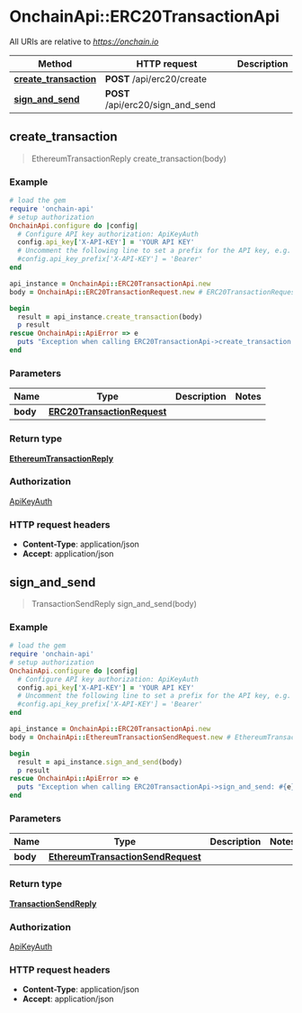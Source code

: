 # OnchainApi::ERC20TransactionApi

All URIs are relative to *https://onchain.io*

Method | HTTP request | Description
------------- | ------------- | -------------
[**create_transaction**](ERC20TransactionApi.md#create_transaction) | **POST** /api/erc20/create | 
[**sign_and_send**](ERC20TransactionApi.md#sign_and_send) | **POST** /api/erc20/sign_and_send | 



## create_transaction

> EthereumTransactionReply create_transaction(body)



### Example

```ruby
# load the gem
require 'onchain-api'
# setup authorization
OnchainApi.configure do |config|
  # Configure API key authorization: ApiKeyAuth
  config.api_key['X-API-KEY'] = 'YOUR API KEY'
  # Uncomment the following line to set a prefix for the API key, e.g. 'Bearer' (defaults to nil)
  #config.api_key_prefix['X-API-KEY'] = 'Bearer'
end

api_instance = OnchainApi::ERC20TransactionApi.new
body = OnchainApi::ERC20TransactionRequest.new # ERC20TransactionRequest | 

begin
  result = api_instance.create_transaction(body)
  p result
rescue OnchainApi::ApiError => e
  puts "Exception when calling ERC20TransactionApi->create_transaction: #{e}"
end
```

### Parameters


Name | Type | Description  | Notes
------------- | ------------- | ------------- | -------------
 **body** | [**ERC20TransactionRequest**](ERC20TransactionRequest.md)|  | 

### Return type

[**EthereumTransactionReply**](EthereumTransactionReply.md)

### Authorization

[ApiKeyAuth](../README.md#ApiKeyAuth)

### HTTP request headers

- **Content-Type**: application/json
- **Accept**: application/json


## sign_and_send

> TransactionSendReply sign_and_send(body)



### Example

```ruby
# load the gem
require 'onchain-api'
# setup authorization
OnchainApi.configure do |config|
  # Configure API key authorization: ApiKeyAuth
  config.api_key['X-API-KEY'] = 'YOUR API KEY'
  # Uncomment the following line to set a prefix for the API key, e.g. 'Bearer' (defaults to nil)
  #config.api_key_prefix['X-API-KEY'] = 'Bearer'
end

api_instance = OnchainApi::ERC20TransactionApi.new
body = OnchainApi::EthereumTransactionSendRequest.new # EthereumTransactionSendRequest | 

begin
  result = api_instance.sign_and_send(body)
  p result
rescue OnchainApi::ApiError => e
  puts "Exception when calling ERC20TransactionApi->sign_and_send: #{e}"
end
```

### Parameters


Name | Type | Description  | Notes
------------- | ------------- | ------------- | -------------
 **body** | [**EthereumTransactionSendRequest**](EthereumTransactionSendRequest.md)|  | 

### Return type

[**TransactionSendReply**](TransactionSendReply.md)

### Authorization

[ApiKeyAuth](../README.md#ApiKeyAuth)

### HTTP request headers

- **Content-Type**: application/json
- **Accept**: application/json

